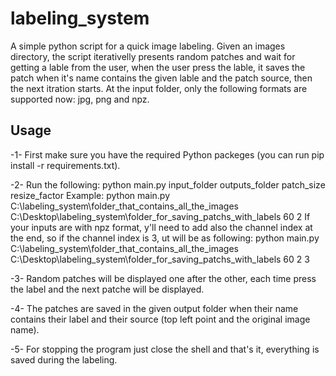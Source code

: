 # labeling_system
A simple python script for a quick image labeling.
Given an images directory, the script iterativelly presents random patches and wait for getting a lable from the user, when the user press the lable, it saves the patch when it's name contains the given lable and the patch source, then the next itration starts.
At the input folder, only the following formats are supported now: jpg, png and npz.

## Usage
  -1-   First make sure you have the required Python packeges (you can run pip install -r requirements.txt).

  -2-   Run the following: python main.py input_folder outputs_folder patch_size resize_factor
                        Example: python main.py C:\labeling_system\folder_that_contains_all_the_images  C:\Desktop\labeling_system\folder_for_saving_patchs_with_labels 60 2
If your inputs are with npz format, y'll need to add also the channel index at the end, so if the channel index is 3, ut will be as following:
python main.py C:\labeling_system\folder_that_contains_all_the_images  C:\Desktop\labeling_system\folder_for_saving_patchs_with_labels 60 2 3


  -3-   Random patches will be displayed one after the other, each time press the label and the next patche will be displayed.

  -4-   The patches are saved in the given output folder when their name contains their label and their source (top left point and the original image name).

  -5-   For stopping the program just close the shell and that's it, everything is saved during the labeling.
  
